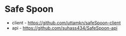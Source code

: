 # Safe Spoon
- client - https://github.com/uttamkn/safeSpoon-client
- api - https://github.com/suhass434/SafeSpoon-api

